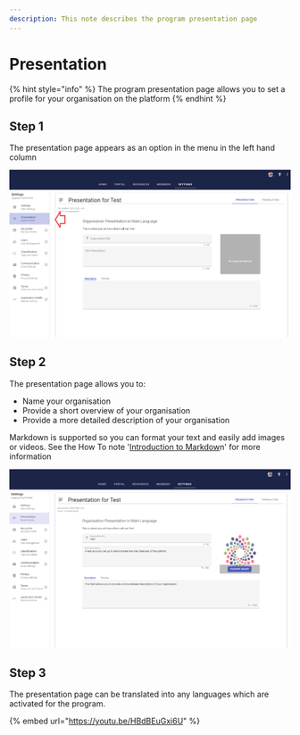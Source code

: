 ```yaml
---
description: This note describes the program presentation page
---
```


# Presentation

{% hint style="info" %}
The program presentation page allows you to set a profile for your organisation on the platform
{% endhint %}

## Step 1

The presentation page appears as an option in the menu in the left hand column

![](<../../.gitbook/assets/image (312).png>)

## Step 2

The presentation page allows you to:

* Name your organisation
* Provide a short overview of your organisation
* Provide a more detailed description of your organisation

Markdown is supported so you can format your text and easily add images or videos.  See the How To note '[Introduction to Markdow](broken-reference)n' for more information

![](<../../.gitbook/assets/image (299).png>)

## Step 3

The presentation page can be translated into any languages which are activated for the program.

{% embed url="https://youtu.be/HBdBEuGxi6U" %}

